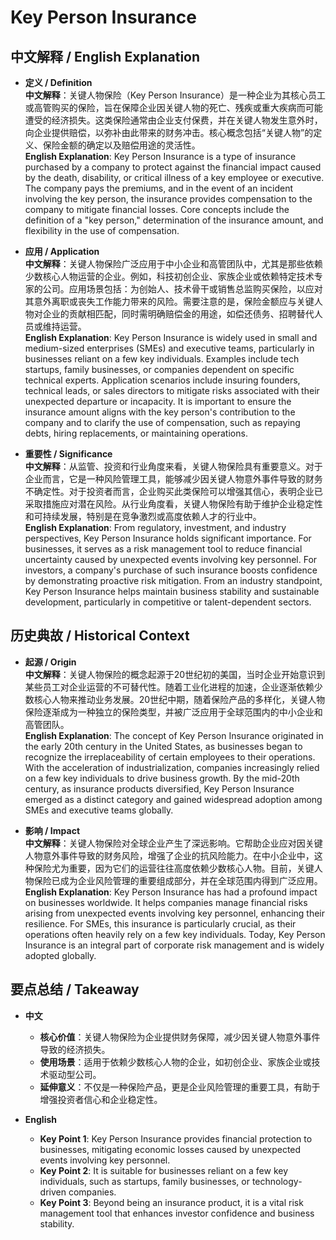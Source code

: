 # Key Person Insurance

## 中文解释 / English Explanation

* **定义 / Definition**  
  **中文解释**：关键人物保险（Key Person Insurance）是一种企业为其核心员工或高管购买的保险，旨在保障企业因关键人物的死亡、残疾或重大疾病而可能遭受的经济损失。这类保险通常由企业支付保费，并在关键人物发生意外时，向企业提供赔偿，以弥补由此带来的财务冲击。核心概念包括“关键人物”的定义、保险金额的确定以及赔偿用途的灵活性。  
  **English Explanation**: Key Person Insurance is a type of insurance purchased by a company to protect against the financial impact caused by the death, disability, or critical illness of a key employee or executive. The company pays the premiums, and in the event of an incident involving the key person, the insurance provides compensation to the company to mitigate financial losses. Core concepts include the definition of a "key person," determination of the insurance amount, and flexibility in the use of compensation.

* **应用 / Application**  
  **中文解释**：关键人物保险广泛应用于中小企业和高管团队中，尤其是那些依赖少数核心人物运营的企业。例如，科技初创企业、家族企业或依赖特定技术专家的公司。应用场景包括：为创始人、技术骨干或销售总监购买保险，以应对其意外离职或丧失工作能力带来的风险。需要注意的是，保险金额应与关键人物对企业的贡献相匹配，同时需明确赔偿金的用途，如偿还债务、招聘替代人员或维持运营。  
  **English Explanation**: Key Person Insurance is widely used in small and medium-sized enterprises (SMEs) and executive teams, particularly in businesses reliant on a few key individuals. Examples include tech startups, family businesses, or companies dependent on specific technical experts. Application scenarios include insuring founders, technical leads, or sales directors to mitigate risks associated with their unexpected departure or incapacity. It is important to ensure the insurance amount aligns with the key person's contribution to the company and to clarify the use of compensation, such as repaying debts, hiring replacements, or maintaining operations.

* **重要性 / Significance**  
  **中文解释**：从监管、投资和行业角度来看，关键人物保险具有重要意义。对于企业而言，它是一种风险管理工具，能够减少因关键人物意外事件导致的财务不确定性。对于投资者而言，企业购买此类保险可以增强其信心，表明企业已采取措施应对潜在风险。从行业角度看，关键人物保险有助于维护企业稳定性和可持续发展，特别是在竞争激烈或高度依赖人才的行业中。  
  **English Explanation**: From regulatory, investment, and industry perspectives, Key Person Insurance holds significant importance. For businesses, it serves as a risk management tool to reduce financial uncertainty caused by unexpected events involving key personnel. For investors, a company's purchase of such insurance boosts confidence by demonstrating proactive risk mitigation. From an industry standpoint, Key Person Insurance helps maintain business stability and sustainable development, particularly in competitive or talent-dependent sectors.

## 历史典故 / Historical Context

* **起源 / Origin**  
  **中文解释**：关键人物保险的概念起源于20世纪初的美国，当时企业开始意识到某些员工对企业运营的不可替代性。随着工业化进程的加速，企业逐渐依赖少数核心人物来推动业务发展。20世纪中期，随着保险产品的多样化，关键人物保险逐渐成为一种独立的保险类型，并被广泛应用于全球范围内的中小企业和高管团队。  
  **English Explanation**: The concept of Key Person Insurance originated in the early 20th century in the United States, as businesses began to recognize the irreplaceability of certain employees to their operations. With the acceleration of industrialization, companies increasingly relied on a few key individuals to drive business growth. By the mid-20th century, as insurance products diversified, Key Person Insurance emerged as a distinct category and gained widespread adoption among SMEs and executive teams globally.

* **影响 / Impact**  
  **中文解释**：关键人物保险对全球企业产生了深远影响。它帮助企业应对因关键人物意外事件导致的财务风险，增强了企业的抗风险能力。在中小企业中，这种保险尤为重要，因为它们的运营往往高度依赖少数核心人物。目前，关键人物保险已成为企业风险管理的重要组成部分，并在全球范围内得到广泛应用。  
  **English Explanation**: Key Person Insurance has had a profound impact on businesses worldwide. It helps companies manage financial risks arising from unexpected events involving key personnel, enhancing their resilience. For SMEs, this insurance is particularly crucial, as their operations often heavily rely on a few key individuals. Today, Key Person Insurance is an integral part of corporate risk management and is widely adopted globally.

## 要点总结 / Takeaway

* **中文**  
  - **核心价值**：关键人物保险为企业提供财务保障，减少因关键人物意外事件导致的经济损失。  
  - **使用场景**：适用于依赖少数核心人物的企业，如初创企业、家族企业或技术驱动型公司。  
  - **延伸意义**：不仅是一种保险产品，更是企业风险管理的重要工具，有助于增强投资者信心和企业稳定性。

* **English**  
  - **Key Point 1**: Key Person Insurance provides financial protection to businesses, mitigating economic losses caused by unexpected events involving key personnel.  
  - **Key Point 2**: It is suitable for businesses reliant on a few key individuals, such as startups, family businesses, or technology-driven companies.  
  - **Key Point 3**: Beyond being an insurance product, it is a vital risk management tool that enhances investor confidence and business stability.
